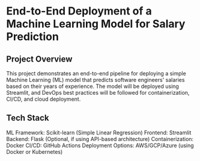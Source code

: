 # End-to-End Deployment of a Machine Learning Model for Salary Prediction

## Project Overview
This project demonstrates an end-to-end pipeline for deploying a simple Machine Learning (ML) model that predicts software engineers' salaries based on their years of experience. The model will be deployed using Streamlit, and DevOps best practices will be followed for containerization, CI/CD, and cloud deployment.

## Tech Stack
ML Framework: Scikit-learn (Simple Linear Regression)
Frontend: Streamlit
Backend: Flask (Optional, if using API-based architecture)
Containerization: Docker
CI/CD: GitHub Actions
Deployment Options: AWS/GCP/Azure (using Docker or Kubernetes)
